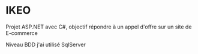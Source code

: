 # IKEO
Projet ASP.NET avec C#, objectif répondre à un appel d'offre sur un site de E-commerce

Niveau BDD j'ai utilisé SqlServer
